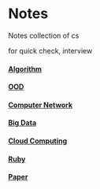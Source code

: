 # Notes
Notes collection of cs

for quick check, interview

#### [Algorithm](https://github.com/Iris-Song/algorithm)

#### [OOD](https://github.com/Iris-Song/Object-Oriented-Design-Pattern)

#### [Computer Network](https://github.com/Iris-Song/Computer-Network-Course/tree/main/NOTES)

#### [Big Data](https://github.com/Iris-Song/Big-Data/tree/main/Notes)

#### [Cloud Computing](./cloud%20computing/)

#### [Ruby](https://github.com/Iris-Song/Ruby-notes)

#### [Paper](https://github.com/Iris-Song/paper-reading)
